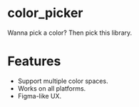 # color_picker

Wanna pick a color? Then pick this library.

# Features

- Support multiple color spaces.
- Works on all platforms.
- Figma-like UX.
